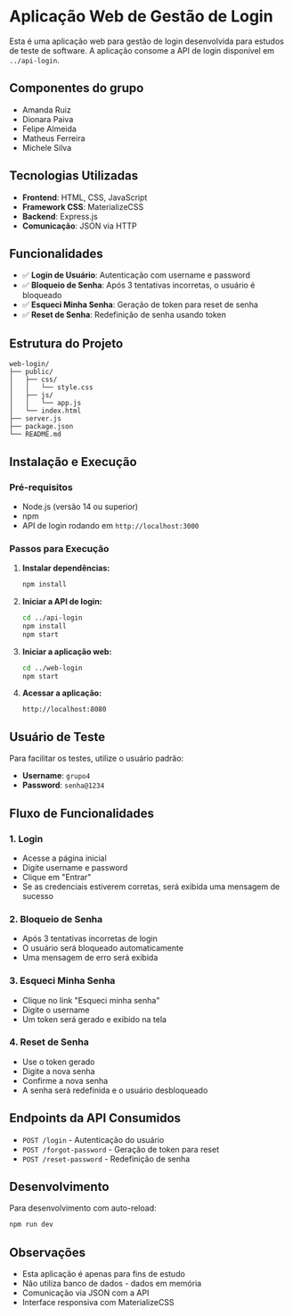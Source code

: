 # Aplicação Web de Gestão de Login

Esta é uma aplicação web para gestão de login desenvolvida para estudos de teste de software. A aplicação consome a API de login disponível em `../api-login`.

## Componentes do grupo

- Amanda Ruiz
- Dionara Paiva
- Felipe Almeida
- Matheus Ferreira
- Michele Silva

## Tecnologias Utilizadas

- **Frontend**: HTML, CSS, JavaScript
- **Framework CSS**: MaterializeCSS
- **Backend**: Express.js
- **Comunicação**: JSON via HTTP

## Funcionalidades

- ✅ **Login de Usuário**: Autenticação com username e password
- ✅ **Bloqueio de Senha**: Após 3 tentativas incorretas, o usuário é bloqueado
- ✅ **Esqueci Minha Senha**: Geração de token para reset de senha
- ✅ **Reset de Senha**: Redefinição de senha usando token

## Estrutura do Projeto

```
web-login/
├── public/
│   ├── css/
│   │   └── style.css
│   ├── js/
│   │   └── app.js
│   └── index.html
├── server.js
├── package.json
└── README.md
```

## Instalação e Execução

### Pré-requisitos
- Node.js (versão 14 ou superior)
- npm
- API de login rodando em `http://localhost:3000`

### Passos para Execução

1. **Instalar dependências:**
   ```bash
   npm install
   ```

2. **Iniciar a API de login:**
   ```bash
   cd ../api-login
   npm install
   npm start
   ```

3. **Iniciar a aplicação web:**
   ```bash
   cd ../web-login
   npm start
   ```

4. **Acessar a aplicação:**
   ```
   http://localhost:8080
   ```

## Usuário de Teste

Para facilitar os testes, utilize o usuário padrão:
- **Username**: `grupo4`
- **Password**: `senha@1234`

## Fluxo de Funcionalidades

### 1. Login
- Acesse a página inicial
- Digite username e password
- Clique em "Entrar"
- Se as credenciais estiverem corretas, será exibida uma mensagem de sucesso

### 2. Bloqueio de Senha
- Após 3 tentativas incorretas de login
- O usuário será bloqueado automaticamente
- Uma mensagem de erro será exibida

### 3. Esqueci Minha Senha
- Clique no link "Esqueci minha senha"
- Digite o username
- Um token será gerado e exibido na tela

### 4. Reset de Senha
- Use o token gerado
- Digite a nova senha
- Confirme a nova senha
- A senha será redefinida e o usuário desbloqueado

## Endpoints da API Consumidos

- `POST /login` - Autenticação do usuário
- `POST /forgot-password` - Geração de token para reset
- `POST /reset-password` - Redefinição de senha

## Desenvolvimento

Para desenvolvimento com auto-reload:
```bash
npm run dev
```

## Observações

- Esta aplicação é apenas para fins de estudo
- Não utiliza banco de dados - dados em memória
- Comunicação via JSON com a API
- Interface responsiva com MaterializeCSS 